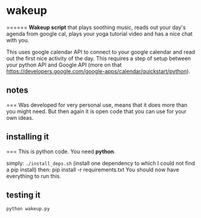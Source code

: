 # wakeup
======
**Wakeup script** that plays soothing music, reads out your day's agenda from google cal, plays your yoga tutorial video and has a nice chat with you. 

This uses google calendar API to connect to your google calendar and read out the first nice activity of the day. This requires a step of setup between your python API and Google API (more on that https://developers.google.com/google-apps/calendar/quickstart/python).

## notes
===
Was developed for very personal use, means that it does more than you might need. But then again it is open code that you can use for your own ideas. 

## installing it
===
This is python code. You need **python**.

simply: ``./install_deps.sh`` (install one dependency to which I could not find a pip install)
then: pip install -r requirements.txt
You should now have everything to run this.  

## testing it
``python wakeup.py``

